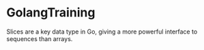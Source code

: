# GolangTraining

Slices are a key data type in Go, giving a more powerful interface to sequences than arrays.
